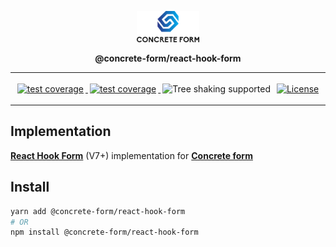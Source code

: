 <p align="center">
  <a href="https://github.com/concrete-form/concrete-form">
    <img alt="Concrete Form" src="https://raw.githubusercontent.com/concrete-form/concrete-form/master/doc/logo.png" width="100" />
  </a>
</p>

<p align="center">
  <strong>@concrete-form/react-hook-form</strong>
</p>

---

<div align="center">
  <a href="https://ci.appveyor.com/project/kegi/react-hook-form/history">
    <img alt="test coverage" style="margin:3px"
    src="https://img.shields.io/appveyor/build/kegi/react-hook-form?style=flat-square" />
  </a>
  <a href="https://coveralls.io/github/concrete-form/react-hook-form">
    <img alt="test coverage" style="margin:3px"
    src="https://img.shields.io/coveralls/github/concrete-form/react-hook-form?style=flat-square" />
  </a>
  <img alt="Tree shaking supported"src="https://img.shields.io/badge/Tree%20shacking-supported-success?style=flat-square" style="margin:3px" />
  <a href="https://www.npmjs.com/package/@concrete-form/react-hook-form">
    <img alt="License" style="margin:3px" 
    src="https://img.shields.io/npm/l/@concrete-form/react-hook-form?color=%23007ec6&style=flat-square&v=2" />
  </a>
</div>

---

## Implementation

[**React Hook Form**](https://react-hook-form.com) (V7+) implementation for [**Concrete form**](https://github.com/concrete-form/concrete-form)

## Install

```bash
yarn add @concrete-form/react-hook-form
# OR
npm install @concrete-form/react-hook-form
```